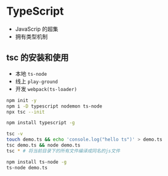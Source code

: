# TypeScript

- JavaScrip 的超集
- 拥有类型机制

## tsc 的安装和使用

- 本地 `ts-node`
- 线上 `play-ground`
- 开发 `webpack(ts-loader)`

```sh
npm init -y
npm i -D typescript nodemon ts-node
npx tsc --init

npm install typescript -g

tsc -v
touch demo.ts && echo 'console.log("hello ts")' > demo.ts
tsc demo.ts && node demo.ts
tsc * # 将当前目录下的所有文件编译成同名的js文件

npm install ts-node -g
ts-node demo.ts
```
